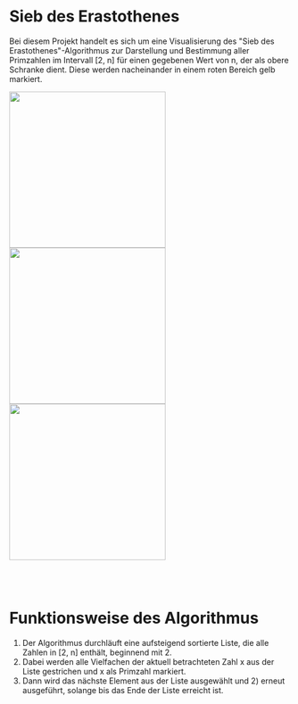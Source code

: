 # Sieb des Erastothenes

Bei diesem Projekt handelt es sich um eine Visualisierung des "Sieb des Erastothenes"-Algorithmus zur Darstellung und Bestimmung aller Primzahlen im Intervall [2, n] für einen gegebenen Wert von n, der als obere Schranke dient. Diese werden nacheinander in einem roten Bereich gelb markiert.

<p float='left'>
  <img src="https://user-images.githubusercontent.com/73491052/128611579-9286c315-ca85-484c-b6fb-0ffa083d9050.png" width=280 align="left">
  <img src="https://user-images.githubusercontent.com/73491052/128611583-b13d24d2-291c-44df-b881-e928d1a095d3.png" width=280 align="left">
  <img src="https://user-images.githubusercontent.com/73491052/128611582-421b0069-0430-409d-adac-e0f1a99109d3.png" width=280 align="center">
</p>

<br></br>

# Funktionsweise des Algorithmus
1) Der Algorithmus durchläuft eine aufsteigend sortierte Liste, die alle Zahlen in [2, n] enthält, beginnend mit 2.
2) Dabei werden alle Vielfachen der aktuell betrachteten Zahl x aus der Liste gestrichen und x als Primzahl markiert.
3) Dann wird das nächste Element aus der Liste ausgewählt und 2) erneut ausgeführt, solange bis das Ende der Liste erreicht ist.
